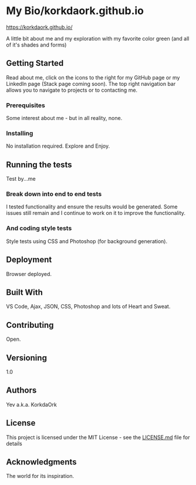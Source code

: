 # My Bio/korkdaork.github.io
https://korkdaork.github.io/

A little bit about me and my exploration with my favorite color green (and all of it's shades and forms) 

## Getting Started

Read about me, click on the icons to the right for my GitHub page or my LinkedIn page (Stack page coming soon).  The top right navigation bar allows you to navigate to projects or to contacting me.

### Prerequisites

Some interest about me - but in all reality, none.

### Installing

No installation required.  Explore and Enjoy.


## Running the tests

Test by...me

### Break down into end to end tests

I tested functionality and ensure the results would be generated.  Some issues still remain and I continue to work on it to improve the functionality. 

### And coding style tests

Style tests using CSS and Photoshop (for background generation).

## Deployment

Browser deployed.

## Built With

VS Code, Ajax, JSON, CSS, Photoshop and lots of Heart and Sweat.

## Contributing

Open. 

## Versioning

1.0

## Authors

Yev a.k.a. KorkdaOrk

## License

This project is licensed under the MIT License - see the [LICENSE.md](LICENSE.md) file for details

## Acknowledgments

The world for its inspiration.

